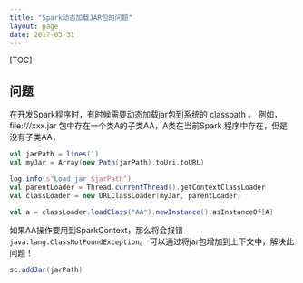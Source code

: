 ```yaml
---
title: "Spark动态加载JAR包的问题"
layout: page
date: 2017-03-31
---
```

[TOC]

## 问题
在开发Spark程序时，有时候需要动态加载jar包到系统的 classpath 。
例如，file:///xxx.jar 包中存在一个类A的子类AA，A类在当前Spark
程序中存在，但是没有子类AA，

```scala
val jarPath = lines(1)
val myJar = Array(new Path(jarPath).toUri.toURL)

log.info(s"Load jar $jarPath")
val parentLoader = Thread.currentThread().getContextClassLoader
val classLoader = new URLClassLoader(myJar, parentLoader)

val a = classLoader.loadClass("AA").newInstance().asInstanceOf[A]
```

如果AA操作要用到SparkContext，那么将会报错 `java.lang.ClassNotFoundException`。
可以通过将jar包增加到上下文中，解决此问题！

```scala
sc.addJar(jarPath)
```
